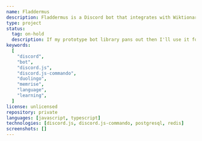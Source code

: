 ```yaml
---
name: Fladdermus
description: Fladdermus is a Discord bot that integrates with Wiktionary, Ord.se, Duolingo and Memrise and provides useful things for language nerds.
type: project
status:
  tag: on-hold
  description: If my prototype bot library pans out then I'll use it for my rewrite.
keywords:
  [
    "discord",
    "bot",
    "discord.js",
    "discord.js-commando",
    "duolingo",
    "memrise",
    "language",
    "learning",
  ]
license: unlicensed
repository: private
languages: [javascript, typescript]
technologies: [discord.js, discord.js-commando, postgresql, redis]
screenshots: []
---
```

